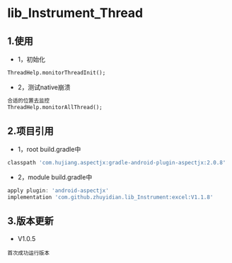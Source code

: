 # lib_Instrument_Thread

## 1.使用
* 1，初始化
```xml
ThreadHelp.monitorThreadInit();
```
* 2，测试native崩溃
```xml
合适的位置去监控
ThreadHelp.monitorAllThread();
```
## 2.项目引用
* 1，root build.gradle中
```groovy
classpath 'com.hujiang.aspectjx:gradle-android-plugin-aspectjx:2.0.8'
```
* 2，module build.gradle中
```groovy
apply plugin: 'android-aspectjx'
implementation 'com.github.zhuyidian.lib_Instrument:excel:V1.1.8'
```
## 3.版本更新
* V1.0.5
```
首次成功运行版本
```

